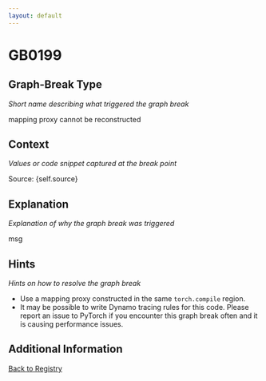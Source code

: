 ```yaml
---
layout: default
---
```

# GB0199

## Graph-Break Type
*Short name describing what triggered the graph break*

mapping proxy cannot be reconstructed

## Context
*Values or code snippet captured at the break point*

Source: {self.source}

## Explanation
*Explanation of why the graph break was triggered*

msg

## Hints
*Hints on how to resolve the graph break*

- Use a mapping proxy constructed in the same `torch.compile` region.
- It may be possible to write Dynamo tracing rules for this code. Please report an issue to PyTorch if you encounter this graph break often and it is causing performance issues.


## Additional Information

<!-- ADDITIONAL INFORMATION START - Add custom information below this line -->

<!-- ADDITIONAL INFORMATION END -->

[Back to Registry](../index.html)
